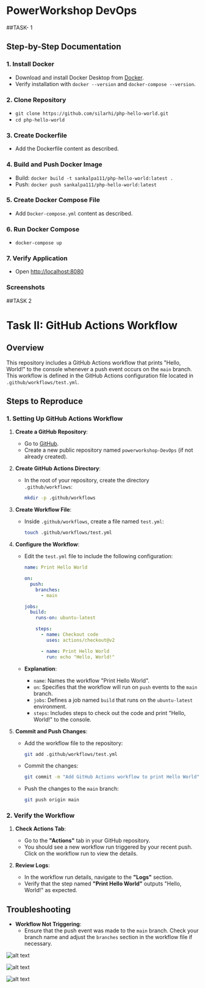 # PowerWorkshop DevOps


##TASK- 1

## Step-by-Step Documentation

### 1. Install Docker
- Download and install Docker Desktop from [Docker](https://www.docker.com/products/docker-desktop).
- Verify installation with `docker --version` and `docker-compose --version`.

### 2. Clone Repository
- `git clone https://github.com/silarhi/php-hello-world.git`
- `cd php-hello-world`

### 3. Create Dockerfile
- Add the Dockerfile content as described.

### 4. Build and Push Docker Image
- Build: `docker build -t sankalpa111/php-hello-world:latest .`
- Push: `docker push sankalpa111/php-hello-world:latest`

### 5. Create Docker Compose File
- Add `Docker-compose.yml` content as described.

### 6. Run Docker Compose
- `docker-compose up`

### 7. Verify Application
- Open [http://localhost:8080](http://localhost:8080)

### Screenshots

##TASK 2

# Task II: GitHub Actions Workflow

## Overview

This repository includes a GitHub Actions workflow that prints "Hello, World!" to the console whenever a push event occurs on the `main` branch. This workflow is defined in the GitHub Actions configuration file located in `.github/workflows/test.yml`.

## Steps to Reproduce

### 1. **Setting Up GitHub Actions Workflow**

1. **Create a GitHub Repository**:
   - Go to [GitHub](https://github.com/).
   - Create a new public repository named `powerworkshop-DevOps` (if not already created).

2. **Create GitHub Actions Directory**:
   - In the root of your repository, create the directory `.github/workflows`:
     ```sh
     mkdir -p .github/workflows
     ```

3. **Create Workflow File**:
   - Inside `.github/workflows`, create a file named `test.yml`:
     ```sh
     touch .github/workflows/test.yml
     ```

4. **Configure the Workflow**:
   - Edit the `test.yml` file to include the following configuration:

     ```yaml
     name: Print Hello World

     on:
       push:
         branches:
           - main

     jobs:
       build:
         runs-on: ubuntu-latest

         steps:
           - name: Checkout code
             uses: actions/checkout@v2

           - name: Print Hello World
             run: echo "Hello, World!"
     ```

   - **Explanation**:
     - `name`: Names the workflow "Print Hello World".
     - `on`: Specifies that the workflow will run on `push` events to the `main` branch.
     - `jobs`: Defines a job named `build` that runs on the `ubuntu-latest` environment.
     - `steps`: Includes steps to check out the code and print "Hello, World!" to the console.

5. **Commit and Push Changes**:
   - Add the workflow file to the repository:
     ```sh
     git add .github/workflows/test.yml
     ```
   - Commit the changes:
     ```sh
     git commit -m "Add GitHub Actions workflow to print Hello World"
     ```
   - Push the changes to the `main` branch:
     ```sh
     git push origin main
     ```

### 2. **Verify the Workflow**

1. **Check Actions Tab**:
   - Go to the **"Actions"** tab in your GitHub repository.
   - You should see a new workflow run triggered by your recent push. Click on the workflow run to view the details.

2. **Review Logs**:
   - In the workflow run details, navigate to the **"Logs"** section.
   - Verify that the step named **"Print Hello World"** outputs "Hello, World!" as expected.

## Troubleshooting

- **Workflow Not Triggering**:
  - Ensure that the push event was made to the `main` branch. Check your branch name and adjust the `branches` section in the workflow file if necessary.

![alt text](https://file%2B.vscode-resource.vscode-cdn.net/Users/sankalpaaryal/php-hello-world/Screenshot%202024-07-28%20at%2012.39.10.png?version%3D1722155537082)


![alt text](https://file%2B.vscode-resource.vscode-cdn.net/Users/sankalpaaryal/php-hello-world/src/Screenshot%202024-07-28%20at%2014.20.56.png?version%3D1722156169199)

![alt text](https://file%2B.vscode-resource.vscode-cdn.net/Users/sankalpaaryal/php-hello-world/Screenshot%202024-07-28%20at%2014.19.24.png?version%3D1722156177565)